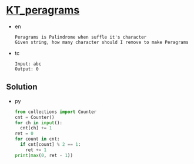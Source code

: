 # [KT_peragrams](https://open.kattis.com/problems/peragrams)

* en

  ```en
  Peragrams is Palindrome when suffle it's character
  Given string, how many character should I remove to make Peragrams
  ```

* tc

  ```tc
  Input: abc
  Output: 0
  ```

## Solution

* py

  ```py
  from collections import Counter
  cnt = Counter()
  for ch in input():
    cnt[ch] += 1
  ret = 0
  for count in cnt:
    if cnt[count] % 2 == 1:
      ret += 1
  print(max(0, ret - 1))
  ```
